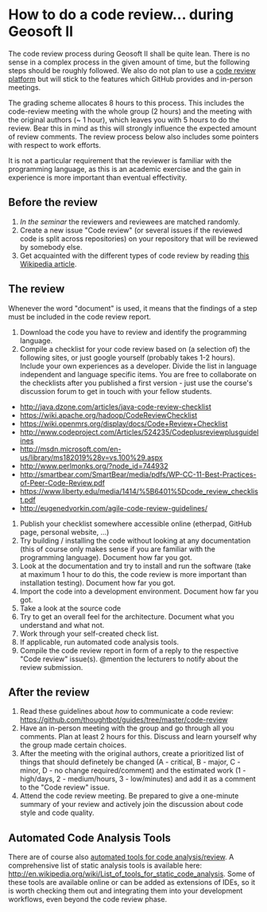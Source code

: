 # How to do a code review... during Geosoft II

The code review process during Geosoft II shall be quite lean.
There is no sense in a complex process in the given amount of time, but the following steps should be roughly followed.
We also do not plan to use a [code review platform](http://en.wikipedia.org/wiki/List_of_tools_for_code_review) but will stick to the features which GitHub provides and in-person meetings.

The grading scheme allocates 8 hours to this process.
This includes the code-review meeting with the whole group (2 hours) and the meeting with the original authors (~ 1 hour), which leaves you with 5 hours to do the review.
Bear this in mind as this will strongly influence the expected amount of review comments.
The review process below also includes some pointers with respect to work efforts.

It is not a particular requirement that the reviewer is familiar with the programming language, as this is an academic exercise and the gain in experience is more important than eventual effectivity.

## Before the review

1. *In the seminar* the reviewers and reviewees are matched randomly.
1. Create a new issue "Code review" (or several issues if the reviewed code is split across repositories) on your repository that will be reviewed by somebody else.
1. Get acquainted with the different types of code review by reading [this Wikipedia article](http://en.wikipedia.org/wiki/Code_review).

## The review

Whenever the word "document" is used, it means that the findings of a step must be included in the code review report.

1. Download the code you have to review and identify the programming language.
1. Compile a checklist for your code review based on (a selection of) the following sites, or just google yourself (probably takes 1-2 hours). Include your own experiences as a developer. Divide the list in language independent and language specific items. You are free to collaborate on the checklists after you published a first version - just use the course's discussion forum to get in touch with your fellow students.
  * http://java.dzone.com/articles/java-code-review-checklist
  * https://wiki.apache.org/hadoop/CodeReviewChecklist
  * https://wiki.openmrs.org/display/docs/Code+Review+Checklist
  * http://www.codeproject.com/Articles/524235/Codeplusreviewplusguidelines
  * http://msdn.microsoft.com/en-us/library/ms182019%28v=vs.100%29.aspx
  * http://www.perlmonks.org/?node_id=744932
  * http://smartbear.com/SmartBear/media/pdfs/WP-CC-11-Best-Practices-of-Peer-Code-Review.pdf
  * https://www.liberty.edu/media/1414/%5B6401%5Dcode_review_checklist.pdf
  * http://eugenedvorkin.com/agile-code-review-guidelines/
1. Publish your checklist somewhere accessible online (etherpad, GitHub page, personal website, ...)
1. Try building / installing the code without looking at any documentation (this of course only makes sense if you are familiar with the programming language). Document how far you got.
1. Look at the documentation and try to install and run the software (take at maximum 1 hour to do this, the code review is more important than installation testing). Document how far you got.
1. Import the code into a development environment. Document how far you got.
1. Take a look at the source code
  1. Try to get an overall feel for the architecture. Document what you understand and what not.
  1. Work through your self-created check list.
  1. If applicable, run automated code analysis tools.
1. Compile the code review report in form of a reply to the respective "Code review" issue(s). @mention the lecturers to notify about the review submission.

## After the review

1. Read these guidelines about *how* to communicate a code review: https://github.com/thoughtbot/guides/tree/master/code-review
1. Have an in-person meeting with the group and go through all you comments. Plan at least 2 hours for this. Discuss and learn yourself why the group made certain choices.
1. After the meeting with the original authors, create a prioritized list of things that should definetely be changed (A - critical, B - major, C - minor, D - no change required/comment) and the estimated work (1 - high/days, 2 - medium/hours, 3 - low/minutes) and add it as a comment to the "Code review" issue.
1. Attend the code review meeting. Be prepared to give a one-minute summary of your review and actively join the discussion about code style and code quality.

## Automated Code Analysis Tools 

There are of course also [automated tools for code analysis/review](http://en.wikipedia.org/wiki/Automated_code_review). A comprehensive list of static analysis tools is available here: http://en.wikipedia.org/wiki/List_of_tools_for_static_code_analysis. Some of these tools are available online or can be added as extensions of IDEs, so it is worth checking them out and integrating them into your development workflows, even beyond the code review phase.
